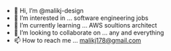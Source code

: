 - 👋 Hi, I’m @malikj-design
- 👀 I’m interested in ... software engineering jobs
- 🌱 I’m currently learning ... AWS soultions architect
- 💞️ I’m looking to collaborate on ... any and everything
- 📫 How to reach me ... malikj178@gmail.com

<!---
malikj-design/malikj-design is a ✨ special ✨ repository because its `README.md` (this file) appears on your GitHub profile.
You can click the Preview link to take a look at your changes.
--->
